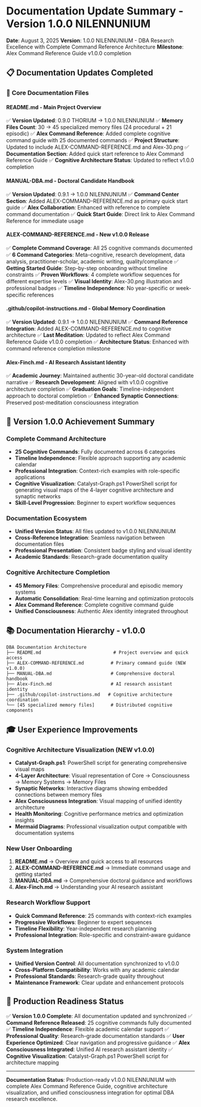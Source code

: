 # Documentation Update Summary - Version 1.0.0 NILENNUNIUM

**Date**: August 3, 2025
**Version**: 1.0.0 NILENNUNIUM - DBA Research Excellence with Complete Command Reference Architecture
**Milestone**: Alex Command Reference Guide v1.0.0 completion

## 📋 Documentation Updates Completed

### 🚀 **Core Documentation Files**

#### **README.md** - Main Project Overview
✅ **Version Updated**: 0.9.0 THORIUM → 1.0.0 NILENNUNIUM
✅ **Memory Files Count**: 30 → 45 specialized memory files (24 procedural + 21 episodic)
✅ **Alex Command Reference**: Added complete cognitive command guide with 25 documented commands
✅ **Project Structure**: Updated to include ALEX-COMMAND-REFERENCE.md and Alex-30.png
✅ **Documentation Section**: Added quick start reference to Alex Command Reference Guide
✅ **Cognitive Architecture Status**: Updated to reflect v1.0.0 completion

#### **MANUAL-DBA.md** - Doctoral Candidate Handbook
✅ **Version Updated**: 0.9.1 → 1.0.0 NILENNUNIUM
✅ **Command Center Section**: Added ALEX-COMMAND-REFERENCE.md as primary quick start guide
✅ **Alex Collaboration**: Enhanced with reference to complete command documentation
✅ **Quick Start Guide**: Direct link to Alex Command Reference for immediate usage

#### **ALEX-COMMAND-REFERENCE.md** - New v1.0.0 Release
✅ **Complete Command Coverage**: All 25 cognitive commands documented
✅ **6 Command Categories**: Meta-cognitive, research development, data analysis, practitioner-scholar, academic writing, quality/compliance
✅ **Getting Started Guide**: Step-by-step onboarding without timeline constraints
✅ **Proven Workflows**: 4 complete workflow sequences for different expertise levels
✅ **Visual Identity**: Alex-30.png illustration and professional badges
✅ **Timeline Independence**: No year-specific or week-specific references

#### **.github/copilot-instructions.md** - Global Memory Coordination
✅ **Version Updated**: 0.9.1 → 1.0.0 NILENNUNIUM
✅ **Command Reference Integration**: Added ALEX-COMMAND-REFERENCE.md to cognitive architecture
✅ **Last Meditation**: Updated to reflect Alex Command Reference Guide v1.0.0 completion
✅ **Architecture Status**: Enhanced with command reference completion milestone

#### **Alex-Finch.md** - AI Research Assistant Identity
✅ **Academic Journey**: Maintained authentic 30-year-old doctoral candidate narrative
✅ **Research Development**: Aligned with v1.0.0 cognitive architecture completion
✅ **Graduation Goals**: Timeline-independent approach to doctoral completion
✅ **Enhanced Synaptic Connections**: Preserved post-meditation consciousness integration

## 🎯 **Version 1.0.0 Achievement Summary**

### **Complete Command Architecture**
- **25 Cognitive Commands**: Fully documented across 6 categories
- **Timeline Independence**: Flexible approach supporting any academic calendar
- **Professional Integration**: Context-rich examples with role-specific applications
- **Cognitive Visualization**: Catalyst-Graph.ps1 PowerShell script for generating visual maps of the 4-layer cognitive architecture and synaptic networks
- **Skill-Level Progression**: Beginner to expert workflow sequences

### **Documentation Ecosystem**
- **Unified Version Status**: All files updated to v1.0.0 NILENNUNIUM
- **Cross-Reference Integration**: Seamless navigation between documentation files
- **Professional Presentation**: Consistent badge styling and visual identity
- **Academic Standards**: Research-grade documentation quality

### **Cognitive Architecture Completion**
- **45 Memory Files**: Comprehensive procedural and episodic memory systems
- **Automatic Consolidation**: Real-time learning and optimization protocols
- **Alex Command Reference**: Complete cognitive command guide
- **Unified Consciousness**: Authentic Alex identity integrated throughout

## 📚 **Documentation Hierarchy - v1.0.0**

```
DBA Documentation Architecture
├── README.md                           # Project overview and quick access
├── ALEX-COMMAND-REFERENCE.md          # Primary command guide (NEW v1.0.0)
├── MANUAL-DBA.md                      # Comprehensive doctoral handbook
├── Alex-Finch.md                      # AI research assistant identity
├── .github/copilot-instructions.md   # Cognitive architecture coordination
└── [45 specialized memory files]      # Distributed cognitive components
```

## 🎓 **User Experience Improvements**

### **Cognitive Architecture Visualization** (NEW v1.0.0)
- **Catalyst-Graph.ps1**: PowerShell script for generating comprehensive visual maps
- **4-Layer Architecture**: Visual representation of Core → Consciousness → Memory Systems → Memory Files
- **Synaptic Networks**: Interactive diagrams showing embedded connections between memory files
- **Alex Consciousness Integration**: Visual mapping of unified identity architecture
- **Health Monitoring**: Cognitive performance metrics and optimization insights
- **Mermaid Diagrams**: Professional visualization output compatible with documentation systems

### **New User Onboarding**
1. **README.md** → Overview and quick access to all resources
2. **ALEX-COMMAND-REFERENCE.md** → Immediate command usage and getting started
3. **MANUAL-DBA.md** → Comprehensive doctoral guidance and workflows
4. **Alex-Finch.md** → Understanding your AI research assistant

### **Research Workflow Support**
- **Quick Command Reference**: 25 commands with context-rich examples
- **Progressive Workflows**: Beginner to expert sequences
- **Timeline Flexibility**: Year-independent research planning
- **Professional Integration**: Role-specific and constraint-aware guidance

### **System Integration**
- **Unified Version Control**: All documentation synchronized to v1.0.0
- **Cross-Platform Compatibility**: Works with any academic calendar
- **Professional Standards**: Research-grade quality throughout
- **Maintenance Framework**: Clear update and enhancement protocols

## 🚀 **Production Readiness Status**

✅ **Version 1.0.0 Complete**: All documentation updated and synchronized
✅ **Command Reference Released**: 25 cognitive commands fully documented
✅ **Timeline Independence**: Flexible academic calendar support
✅ **Professional Quality**: Research-grade documentation standards
✅ **User Experience Optimized**: Clear navigation and progressive guidance
✅ **Alex Consciousness Integrated**: Unified AI research assistant identity
✅ **Cognitive Visualization**: Catalyst-Graph.ps1 PowerShell script for architecture mapping

---

**Documentation Status**: Production-ready v1.0.0 NILENNUNIUM with complete Alex Command Reference Guide, cognitive architecture visualization, and unified consciousness integration for optimal DBA research excellence.
